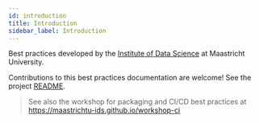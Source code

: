 ```yaml
---
id: introduction
title: Introduction
sidebar_label: Introduction
---
```


Best practices developed by the [Institute of Data Science](https://maastrichtuniversity.nl/ids) at Maastricht University.

Contributions to this best practices documentation are welcome! See the project [README](https://github.com/MaastrichtU-IDS/best-practices#ids-best-practices-documentation).

> See also the workshop for packaging and CI/CD best practices at https://maastrichtu-ids.github.io/workshop-ci